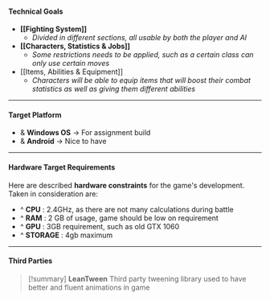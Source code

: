 
#### **Technical Goal**s

- **[[Fighting System]]**
	- *Divided in different sections, all usable by both the player and AI*
-  **[[Characters, Statistics & Jobs]]**
	- *Some restrictions needs to be applied, such as a certain class can only use certain moves*
- [[Items, Abilities & Equipment]]
	- *Characters will be able to equip items that will boost their combat statistics as well as giving them different abilities*

---

#### Target Platform

- & **Windows OS** → For assignment build
- & **Android** → Nice to have

---

#### Hardware Target Requirements

Here are described **hardware constraints** for the game's development.
Taken in consideration are:

- ^ **CPU** : 2.4GHz, as there are not many calculations during battle
- ^ **RAM** : 2 GB of usage, game should be low on requirement
- ^ **GPU** : 3GB requirement, such as old GTX 1060 
- ^ **STORAGE** : 4gb maximum

---

#### Third Parties

> [!summary] **LeanTween**
> Third party tweening library used to have better and fluent animations in game
> 




